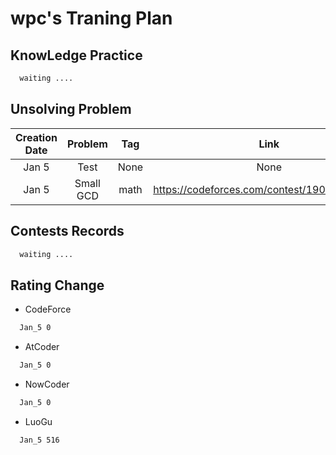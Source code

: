# wpc's Traning Plan

## KnowLedge Practice
```latex
  waiting ....
```
## Unsolving Problem
| Creation Date | Problem | Tag | Link | Difficulty | Solved Date |
| :----------: | :----------: | :----------: | :----------: | :----------: | :----------: |
| Jan 5 | Test | None | None | None | *Accepted* |    
| Jan 5 | Small GCD | math | https://codeforces.com/contest/1900/problem/D | CF_2000 | *Unaccepted* |

## Contests Records
```latex
  waiting ....
```
## Rating Change
- CodeForce
```latex
  Jan_5 0
```
- AtCoder
```latex
  Jan_5 0
```
- NowCoder
```latex
  Jan_5 0
```
- LuoGu
```latex
  Jan_5 516
```
